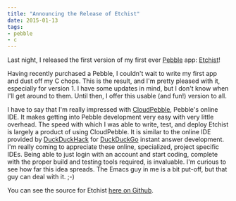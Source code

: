 ```yaml
---
title: "Announcing the Release of Etchist"
date: 2015-01-13
tags: 
- pebble
- c
---
```

Last night, I released the first version of my first ever [Pebble](https://getpebble.com) app: [Etchist](https://apps.getpebble.com/applications/54b49f22daa5498e85000006)!
<!--more-->
Having recently purchased a Pebble, I couldn't wait to write my first app and dust off my C chops. This is the result, and I'm pretty pleased with it, especially for version 1. I have some updates in mind, but I don't know when I'll get around to them. Until then, I offer this usable (and fun!) version to all.

I have to say that I'm really impressed with [CloudPebble](https://cloudpebble.net/), Pebble's online IDE. It makes getting into Pebble development very easy with very little overhead. The speed with which I was able to write, test, and deploy Etchist is largely a product of using CloudPebble. It is similar to the online IDE provided by [DuckDuckHack](http://duckduckhack.com) for [DuckDuckGo](https://duckduckgo.com) instant answer development. I'm really coming to appreciate these online, specialized, project specific IDEs. Being able to just login with an account and start coding, complete with the proper build and testing tools required, is invaluable. I'm curious to see how far this idea spreads. The Emacs guy in me is a bit put-off, but that guy can deal with it. ;-)

You can see the source for Etchist [here on Github](https://github.com/echosa/Etchist).
